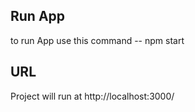 ## Run App

to run App use this command
	-- npm start

## URL

Project will run at http://localhost:3000/